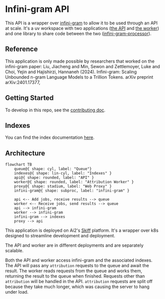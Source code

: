 # Infini-gram API

This API is a wrapper over [infini-gram](https://infini-gram.io) to allow it to be used through an API at scale. It's a uv workspace with two applications ([the API](./api/README.md) and [the worker](./attribution_worker/README.md)) and one library to share code between the two ([infini-gram-processor](./packages/infini-gram-processor/README.md)).

## Reference
This application is only made possible by researchers that worked on the infini-gram paper:
  Liu, Jiacheng and Min, Sewon and Zettlemoyer, Luke and Choi, Yejin and Hajishirzi, Hannaneh (2024).
  Infini-gram: Scaling Unbounded n-gram Language Models to a Trillion Tokens.
  arXiv preprint arXiv:2401.17377,

## Getting Started
To develop in this repo, see the [contributing doc](./docs/CONTRIBUTING.md).

## Indexes
You can find the index documentation [here](./docs/indexes).

## Architecture

```mermaid
flowchart TB
    queue@{ shape: cyl, label: "Queue"}
    indexes@{ shape: lin-cyl, label: "Indexes" }
    api@{ shape: rounded, label: "API" }
    worker@{ shape: rounded, label: "Attribution Worker" }
    proxy@{ shape: stadium, label: "Web Proxy" }
    infini-gram@{ shape: subproc, label: "infini-gram" }

    api <-- Add jobs, receive results --> queue
    worker <-- Receive jobs, send results --> queue
    api --> infini-gram
    worker --> infini-gram
    infini-gram --> indexes
    proxy --> api
```

This application is deployed on Ai2's [Skiff](https://skiff.allenai.org/) platform. It's a wrapper over k8s designed to streamline development and deployment.

The API and worker are in different deployments and are separately scalable.

Both the API and worker access infini-gram and the associated indexes. The API will pass any `attribution` requests to the queue and await the result. The worker reads requests from the queue and works them, returning the result to the queue when finished. Requests other than `attribution` will be handled in the API. `attribution` requests are split off because they take much longer, which was causing the server to hang under load.

